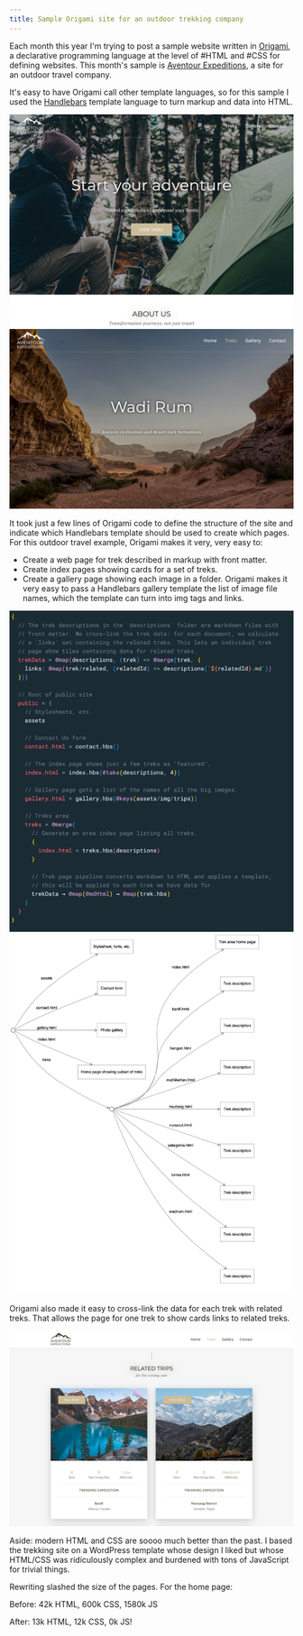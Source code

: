 ```yaml
---
title: Sample Origami site for an outdoor trekking company
---
```


Each month this year I'm trying to post a sample website written in [Origami](https://weborigami.org), a declarative programming language at the level of #HTML and #CSS for defining websites. This month's sample is [Aventour Expeditions](https://aventour-expeditions.netlify.app), a site for an outdoor travel company.

It's easy to have Origami call other template languages, so for this sample I used the [Handlebars](https://handlebarsjs.com) template language to turn markup and data into HTML.

![Home page for an outdoor trekking company with tagline "Start your adventure"](/images/2024/04/trekHome.png)
![Page for a trek to the Wadi Rum desert in Jordan](/images/2024/04/trek.png)

It took just a few lines of Origami code to define the structure of the site and indicate which Handlebars template should be used to create which pages. For this outdoor travel example, Origami makes it very, very easy to:

- Create a web page for trek described in markup with front matter.
- Create index pages showing cards for a set of treks.
- Create a gallery page showing each image in a folder. Origami makes it very easy to pass a Handlebars gallery template the list of image file names, which the template can turn into img tags and links.

![Origami site definition for the trekking company site](/images/2024/04/aventourSite.png)
![Tree diagram of the trekking company site](/images/2024/04/aventourTree.png)

Origami also made it easy to cross-link the data for each trek with related treks. That allows the page for one trek to show cards links to related treks.

![Page showing related treks to mountain destinations in Canada and Nepal](/images/2024/04/relatedTrips.png)

Aside: modern HTML and CSS are soooo much better than the past. I based the trekking site on a WordPress template whose design I liked but whose HTML/CSS was ridiculously complex and burdened with tons of JavaScript for trivial things.

Rewriting slashed the size of the pages. For the home page:

Before: 42k HTML, 600k CSS, 1580k JS

After: 13k HTML, 12k CSS, 0k JS!
